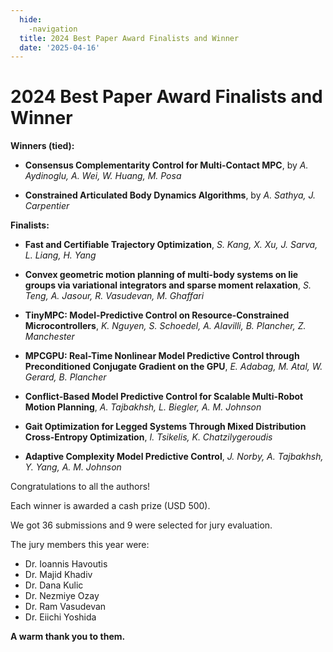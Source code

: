 ```yaml
---
  hide:
    -navigation
  title: 2024 Best Paper Award Finalists and Winner
  date: '2025-04-16'
---
```


# 2024 Best Paper Award Finalists and Winner

**Winners (tied):**

- **Consensus Complementarity Control for Multi-Contact MPC**, by *A. Aydinoglu, A. Wei, W. Huang, M. Posa*

- **Constrained Articulated Body Dynamics Algorithms**, by *A. Sathya, J. Carpentier*

**Finalists:**

- **Fast and Certifiable Trajectory Optimization**, *S. Kang, X. Xu, J. Sarva, L. Liang, H. Yang*

- **Convex geometric motion planning of multi-body systems on lie groups via variational integrators and sparse moment relaxation**, *S. Teng, A. Jasour, R. Vasudevan, M. Ghaffari*

- **TinyMPC: Model-Predictive Control on Resource-Constrained Microcontrollers**, *K. Nguyen, S. Schoedel, A. Alavilli, B. Plancher, Z. Manchester*

- **MPCGPU: Real-Time Nonlinear Model Predictive Control through Preconditioned Conjugate Gradient on the GPU**, *E. Adabag, M. Atal, W. Gerard, B. Plancher*

- **Conflict-Based Model Predictive Control for Scalable Multi-Robot Motion Planning**, *A. Tajbakhsh, L. Biegler, A. M. Johnson*

- **Gait Optimization for Legged Systems Through Mixed Distribution Cross-Entropy Optimization**, *I. Tsikelis, K. Chatzilygeroudis*

- **Adaptive Complexity Model Predictive Control**, *J. Norby, A. Tajbakhsh, Y. Yang, A. M. Johnson*


Congratulations to all the authors!

Each winner is awarded a cash prize (USD 500).

We got 36 submissions and 9 were selected for jury evaluation.

The jury members this year were:
- Dr. Ioannis Havoutis
- Dr. Majid Khadiv
- Dr. Dana Kulic
- Dr. Nezmiye Ozay
- Dr. Ram Vasudevan
- Dr. Eiichi Yoshida

**A warm thank you to them.**

